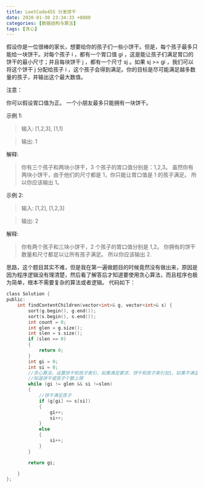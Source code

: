 ```yaml
---
title: LeetCode455 分发饼干
date: 2020-01-30 23:34:33 +0800
categories: [数据结构与算法]
tags: [贪心]
---
```


假设你是一位很棒的家长，想要给你的孩子们一些小饼干。但是，每个孩子最多只能给一块饼干。对每个孩子 i ，都有一个胃口值 gi ，这是能让孩子们满足胃口的饼干的最小尺寸；并且每块饼干 j ，都有一个尺寸 sj 。如果 sj >= gi ，我们可以将这个饼干 j 分配给孩子 i ，这个孩子会得到满足。你的目标是尽可能满足越多数量的孩子，并输出这个最大数值。

注意：

你可以假设胃口值为正。
一个小朋友最多只能拥有一块饼干。

示例 1:

> 输入: [1,2,3], [1,1]

> 输出: 1

解释:

> 你有三个孩子和两块小饼干，3 个孩子的胃口值分别是：1,2,3。
> 虽然你有两块小饼干，由于他们的尺寸都是 1，你只能让胃口值是 1 的孩子满足。
> 所以你应该输出 1。

示例 2:

> 输入: [1,2], [1,2,3]

> 输出: 2

解释:

> 你有两个孩子和三块小饼干，2 个孩子的胃口值分别是 1,2。
> 你拥有的饼干数量和尺寸都足以让所有孩子满足。
> 所以你应该输出 2.

思路，这个题目其实不难，但是我在第一遍做题目的时候竟然没有做出来，原因是因为程序逻辑没有理清楚，然后看了解答后才知道要使用贪心算法，而且程序也极为简单，根本不需要复杂的算法或者逻辑。
代码如下：

```c
class Solution {
public:
	int findContentChildren(vector<int>& g, vector<int>& s) {
		sort(g.begin(), g.end());
		sort(s.begin(), s.end());
		int count = 0;
		int glen = g.size();
		int slen = s.size();
		if (slen == 0)
		{
			return 0;
		}
		int gi = 0;
		int si = 0;
		//贪心算法，设置饼干和孩子索引，如果满足要求，饼干和孩子索引加1，如果不满足要求，饼干加1
		//知道饼干或孩子个数上限
		while (gi != glen && si !=slen)
		{
			//饼干满足孩子
			if (g[gi] <= s[si])
			{
				gi++;
				si++;
			}
			else
			{
				si++;
			}
		}

		return gi;

	}
};
```
